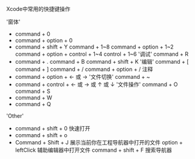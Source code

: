 Xcode中常用的快捷键操作

'窗体'
 * command + 0
 * command + option + 0
 * command + shift + Y
 command  +  1~8
 command + option + 1~2
 command + option + control + 1~4
 control + 1~6
'调试'
 command + R
 * command + .
 command + B
 command + shift + K
'编辑'
 command + [
 command + ]
 command + /
 command + option + / 注释
 * command + option + ← 或 →
'文件切换'
 command + ~
 * command + control + ← 或 → 或 ↑ 或 ↓
'文件操作'
 command + O
 command + S
 * command + W
 * command + Q

 'Other'
 * command + shift + 0             快速打开
 * command + shift + o
 * Command + Shift + J             展示当前你在工程导航器中打开的文件
 option + leftClick                辅助编辑器中打开文件
 command + shift + F               搜索导航器
